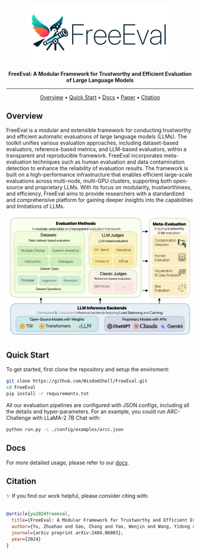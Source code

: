 

<div align="center">

<img src="./assets/images/freeeval-logo.png" width="400px">


**FreeEval: A Modular Framework for Trustworthy and Efficient Evaluation of Large Language Models**

------

<p align="center">
  <a href="#overview">Overview</a> •
  <a href="#quick-start">Quick Start</a> •
  <a href="https://freeeval.readthedocs.io/">Docs</a> •
  <a href="https://arxiv.org/abs/2404.06003">Paper</a> •
  <a href="#citation">Citation</a>
</p>

</div>


## Overview

FreeEval is a modular and extensible framework for conducting trustworthy and efficient automatic evaluations of large language models (LLMs). The toolkit unifies various evaluation approaches, including dataset-based evaluators, reference-based metrics, and LLM-based evaluators, within a transparent and reproducible framework. FreeEval incorporates meta-evaluation techniques such as human evaluation and data contamination detection to enhance the reliability of evaluation results. The framework is built on a high-performance infrastructure that enables efficient large-scale evaluations across multi-node, multi-GPU clusters, supporting both open-source and proprietary LLMs. With its focus on modularity, trustworthiness, and efficiency, FreeEval aims to provide researchers with a standardized and comprehensive platform for gaining deeper insights into the capabilities and limitations of LLMs.

<div align="center">
<img width="1173" alt="FreeEval Pipeline" src="./assets/images/freeeval-pipeline-github.png">
</div>

## Quick Start

To get started, first clone the repository and setup the enviroment:

```bash
git clone https://github.com/WisdomShell/FreeEval.git
cd FreeEval
pip install -r requirements.txt
```

All our evaluation pipelines are configured with JSON configs, including all the details and hyper-parameters.
For an example, you could run ARC-Challenge with LLaMA-2 7B Chat with:

```bash
python run.py -c ./config/examples/arcc.json
```

## Docs

For more detailed usage, please refer to our [docs](https://freeeval.readthedocs.io/).

## Citation

✨ If you find our work helpful, please consider citing with:

```bibtex

@article{yu2024freeeval,
  title={FreeEval: A Modular Framework for Trustworthy and Efficient Evaluation of Large Language Models},
  author={Yu, Zhuohao and Gao, Chang and Yao, Wenjin and Wang, Yidong and Zeng, Zhengran and Ye, Wei and Wang, Jindong and Zhang, Yue and Zhang, Shikun},
  journal={arXiv preprint arXiv:2404.06003},
  year={2024}
}
